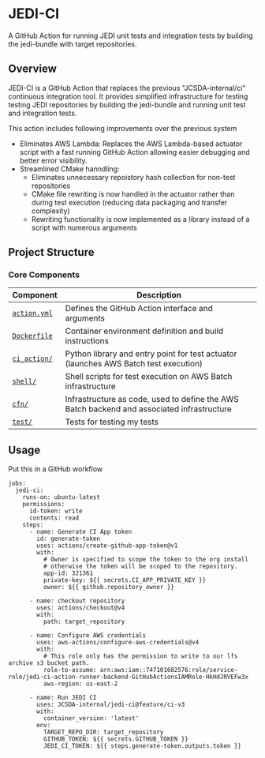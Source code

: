 # JEDI-CI

A GitHub Action for running JEDI unit tests and integration tests by building
the jedi-bundle with target repositories.

## Overview

JEDI-CI is a GitHub Action that replaces the previous "JCSDA-internal/ci"
continuous integration tool. It provides simplified infrastructure for testing
testing JEDI repositories by building the jedi-bundle and running unit test
and integration tests.

This action includes following improvements over the previous system

- Eliminates AWS Lambda: Replaces the AWS Lambda-based actuator script with
  a fast running GitHub Action allowing easier debugging and better error visibility.
- Streamlined CMake hanndling:
  * Eliminates unnecessary repoistory hash collection for non-test repositories
  * CMake file rewriting is now handled in the actuator rather than during test
    execution (reducing data packaging and transfer complexity)
  * Rewriting functionality is now implemented as a library instead of a script
    with numerous arguments

## Project Structure

### Core Components

| Component | Description |
|-----------|-------------|
| [`action.yml`](./action.yml) | Defines the GitHub Action interface and arguments |
| [`Dockerfile`](./Dockerfile) | Container environment definition and build instructions |
| [`ci_action/`](./ci_action/) | Python library and entry point for test actuator (launches AWS Batch test execution) |
| [`shell/`](./shell/) | Shell scripts for test execution on AWS Batch infrastructure |
| [`cfn/`](./cfn/) | Infrastructure as code, used to define the AWS Batch backend and associated infrastructure |
| [`test/`](./test/) | Tests for testing my tests  |

## Usage

Put this in a GitHub workflow

```
jobs:
  jedi-ci:
    runs-on: ubuntu-latest
    permissions:
      id-token: write
      contents: read
    steps:
      - name: Generate CI App token
        id: generate-token
        uses: actions/create-github-app-token@v1
        with:
          # Owner is specified to scope the token to the org install
          # otherwise the token will be scoped to the repository.
          app-id: 321361
          private-key: ${{ secrets.CI_APP_PRIVATE_KEY }}
          owner: ${{ github.repository_owner }}

      - name: checkout repository
        uses: actions/checkout@v4
        with:
          path: target_repository

      - name: Configure AWS credentials
        uses: aws-actions/configure-aws-credentials@v4
        with:
          # This role only has the permission to write to our lfs archive s3 bucket path.
          role-to-assume: arn:aws:iam::747101682576:role/service-role/jedi-ci-action-runner-backend-GitHubActionsIAMRole-HkHdJRVEFw3x
          aws-region: us-east-2

      - name: Run JEDI CI
        uses: JCSDA-internal/jedi-ci@feature/ci-v3
        with:
          container_version: 'latest'
        env:
          TARGET_REPO_DIR: target_repository
          GITHUB_TOKEN: ${{ secrets.GITHUB_TOKEN }}
          JEDI_CI_TOKEN: ${{ steps.generate-token.outputs.token }}
```
